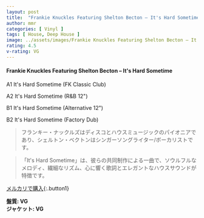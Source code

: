 ```yaml
---
layout: post
title:  "Frankie Knuckles Featuring Shelton Becton – It's Hard Sometime"
author: mmr
categories: [ Vinyl ]
tags: [ House, Deep House ]
image: ../assets/images/Frankie Knuckles Featuring Shelton Becton – It's Hard Sometime.jpg
rating: 4.5
v-rating: VG
---
```


#### Frankie Knuckles Featuring Shelton Becton – It's Hard Sometime

A1  It's Hard Sometime (FK Classic Club)

A2  It's Hard Sometime (R&B 12")

B1  It's Hard Sometime (Alternative 12")

B2  It's Hard Sometime (Factory Dub)

> フランキー・ナックルズはディスコとハウスミュージックのパイオニアであり、シェルトン・ベクトンはシンガーソングライター/ボーカリストです。

> 「It's Hard Sometime」は、彼らの共同制作による一曲で、ソウルフルなメロディ、繊細なリズム、心に響く歌詞とエレガントなハウスサウンドが特徴です。


[メルカリで購入](https://jp.mercari.com/item/m27871104265){:.button1}


<div class="mt-4 mb-4 d-flex align-items-center">
<strong class="mr-1">盤質: VG</strong>
</div>
<div class="mt-4 mb-4 d-flex align-items-center">
<strong class="mr-1">ジャケット: VG</strong>
</div>